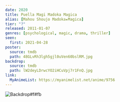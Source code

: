 ```yaml
---
date: 2020
title: Puella Magi Madoka Magica
alias: [Mahou Shoujo Madoka★Magica]
tier: "?"
released: 2011-01-07
genres: [psychological, magic, drama, thriller]
seen:
  first: 2021-04-28
poster:
  source: tmdb
  path: 48GLvRh3lgh5gjl0uVen60bslRM.jpg
backdrop:
  source: tmdb
  path: lW2deyLDrwcYO2iHCuVpj7r1FnQ.jpg
link:
  MyAnimeList: https://myanimelist.net/anime/9756
---
```


![Backdrop#f#fb](https://image.tmdb.org/t/p/w1280/pAlPAlLWo35WOHNYZ9ekpQVzTSS.jpg "Source: TMDB")
